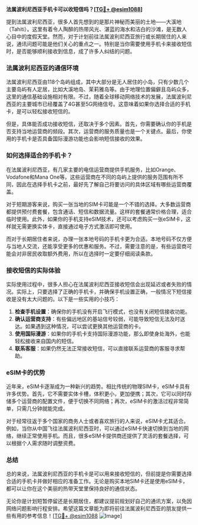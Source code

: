 **法属波利尼西亚手机卡可以收短信吗？[[TG💪+ @esim1088](https://t.me/s/esim1088)]**

提到法属波利尼西亚，很多人首先想到的是那片神秘而美丽的土地——大溪地（Tahiti）。这里有着令人陶醉的热带风光、湛蓝的海水和洁白的沙滩，是无数人心目中的度假天堂。然而，对于计划前往法属波利尼西亚旅行或长期居住的人来说，通讯问题可能是他们关心的重点之一。特别是当你需要使用手机卡来接收短信时，是否能够顺利接收到信息，成了许多人纠结的问题。

### 法属波利尼西亚的通信环境

法属波利尼西亚由118个岛屿组成，其中大部分是无人居住的小岛，只有少数几个主要岛屿有人定居，比如大溪地岛、茉莉雅岛等。由于地理位置偏僻且岛屿众多，这里的通信基础设施相对有限。不过，随着全球移动网络技术的发展，法属波利尼西亚的主要城市已经覆盖了4G甚至5G网络信号。这意味着如果你选择合适的手机卡，是可以轻松接收短信的。

但是，具体能否成功接收短信，还取决于多个因素。首先，你需要确认你的手机是否支持当地运营商的频段。其次，运营商的服务质量也是一个关键点。最后，你使用的手机卡是否具备国际漫游功能也会影响短信接收的效果。

### 如何选择适合的手机卡？

在法属波利尼西亚，有几家主要的电信运营商提供手机服务，比如Orange、Vodafone和Mana One等。这些运营商在不同的岛屿上提供的服务范围有所不同，因此在选择手机卡之前，最好先了解自己将要访问的具体区域有哪些运营商覆盖。

对于短期游客来说，购买一张当地的SIM卡可能是一个不错的选择。大多数运营商都提供预付费套餐，包含通话、短信和数据流量。这样的套餐通常价格合理，适合临时使用。此外，如果你的手机支持eSIM技术，还可以考虑购买一张eSIM卡，这样就无需更换实体卡，直接通过电子方式激活即可使用。

而对于长期居住者来说，办理一张本地号码的手机卡更为合适。本地号码不仅方便与当地人交流，还能享受更多的优惠和服务。不过，需要注意的是，有些运营商可能会对非居民收取额外费用，所以在选择时一定要仔细阅读条款。

### 接收短信的实际体验

实际使用过程中，很多人担心在法属波利尼西亚接收短信会出现延迟或者失败的情况。实际上，只要选择了正确的手机卡，并确保手机设置正确，一般情况下短信接收是没有太大问题的。以下是一些实用的小技巧：

1. **检查手机设置**：确保你的手机没有开启飞行模式，也没有关闭短信接收功能。
2. **确认运营商支持**：有些偏远地区的基站信号较弱，可能导致短信无法及时送达。如果遇到这种情况，可以尝试更换其他运营商的卡。
3. **使用国际漫游**：如果你的手机卡支持国际漫游功能，那么即使身处海外，也能轻松接收来自国内的短信。
4. **联系客服**：如果仍然无法正常接收短信，可以直接联系运营商的客服寻求帮助。

### eSIM卡的优势

近年来，eSIM卡逐渐成为一种新兴的趋势。相比传统的物理SIM卡，eSIM卡具有许多优势。首先，它不需要实体卡槽，体积更小，更加便携；其次，它可以同时存储多个运营商的配置文件，便于切换不同网络；再次，eSIM卡的激活过程非常简单，只需几分钟就能完成。

对于经常往返于多个国家的商务人士或者喜欢旅行的人来说，eSIM卡尤其适合。例如，当你从中国飞往法属波利尼西亚时，可以通过eSIM卡快速切换到当地的网络，继续正常使用手机。而且，很多eSIM卡提供商还提供了灵活的套餐选择，可以根据个人需求随时调整资费。

### 总结

总的来说，法属波利尼西亚的手机卡是可以用来接收短信的，但前提是你需要选择合适的手机卡并做好相应的准备工作。无论是购买本地SIM卡还是使用eSIM卡，都可以让你在这个美丽的热带天堂里保持良好的通信状态。

无论你是计划短暂停留还是长期居住，都建议提前规划好自己的通讯方案，以免因网络问题影响行程安排。希望这篇文章能为即将前往法属波利尼西亚的朋友提供一些有用的参考信息！[[TG💪+ @esim1088](https://t.me/s/esim1088) ![Image](https://i.postimg.cc/4NQfJmqS/Snipaste-2025-05-13-00-14-12.png)]
